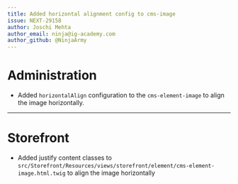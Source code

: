 ```yaml
---
title: Added horizontal alignment config to cms-image
issue: NEXT-29158
author: Joschi Mehta
author_email: ninja@ig-academy.com
author_github: @NinjaArmy
---
```

# Administration
* Added `horizontalAlign` configuration to the `cms-element-image` to align the image horizontally.
___
# Storefront
* Added justify content classes to `src/Storefront/Resources/views/storefront/element/cms-element-image.html.twig` to align the image horizontally
